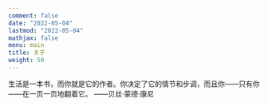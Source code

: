 ```yaml
---
comment: false
date: "2022-05-04"
lastmod: "2022-05-04"
mathjax: false
menu: main
title: 关于
weight: 50
---
```

生活是一本书，而你就是它的作者。你决定了它的情节和步调，而且你——只有你——在一页一页地翻着它。
                                                                          ——贝丝·蒙德·康尼

